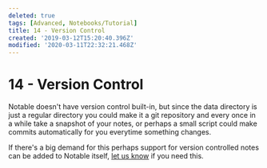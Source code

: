 ```yaml
---
deleted: true
tags: [Advanced, Notebooks/Tutorial]
title: 14 - Version Control
created: '2019-03-12T15:20:40.396Z'
modified: '2020-03-11T22:32:21.468Z'
---
```


# 14 - Version Control

Notable doesn't have version control built-in, but since the data directory is just a regular directory you could make it a git repository and every once in a while take a snapshot of your notes, or perhaps a small script could make commits automatically for you everytime something changes.

If there's a big demand for this perhaps support for version controlled notes can be added to Notable itself, [let us know](https://github.com/notable/notable/issues) if you need this.
